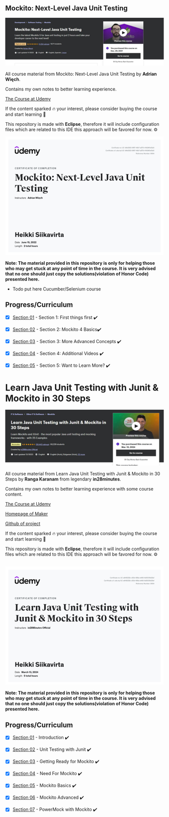 ## Mockito: Next-Level Java Unit Testing

![Mockito](pic.jpg)

All course material from Mockito: Next-Level Java Unit Testing by **Adrian Więch**.

Contains my own notes to better learning experience. 

[The Course at Udemy](https://www.udemy.com/course/mockito3/)   

If the content sparked :fire: your interest, please consider buying the course and start learning :book:

This repository is made with **Eclipse**, therefore it will include configuration files which are related to this IDE this approach will be favored for now. ⚙️

<!-- 
Linkedin puts this shit front, when clicking from private mode x(. Need to put this to make jump working every case
?trk=public_profile_see-credential 
-->

<img id="certificate_mockito?trk=public_profile_see-credential" src="certificate_mockito.jpg" alt="pic of mockito certificate" width="600"/>

**Note: The material provided in this repository is only for helping those who may get stuck at any point of time in the course. It is very advised that no one should just copy the solutions(violation of Honor Code) presented here.**

- Todo put here Cucumber/Selenium course

## Progress/Curriculum

- [x] [Section 01](https://github.com/developersCradle/mockito-and-junit-java-unit-testing/tree/main/Mockito%20Next-Level%20Java%20Unit%20Testing/Section%201%20First%20things%20first) - Section 1: First things first ✔️
- [x] [Section 02](https://github.com/developersCradle/mockito-and-junit-java-unit-testing/tree/main/Mockito%20Next-Level%20Java%20Unit%20Testing/Section%202%20Mockito%203%20Basics) - Section 2: Mockito 4 Basics✔️
- [x] [Section 03](https://github.com/developersCradle/mockito-and-junit-java-unit-testing/tree/main/Mockito%20Next-Level%20Java%20Unit%20Testing/Section%203%20More%20Advanced%20Concepts) - Section 3: More Advanced Concepts ✔️
- [x] [Section 04](https://github.com/developersCradle/mockito-and-junit-java-unit-testing/tree/main/Mockito%20Next-Level%20Java%20Unit%20Testing/Section%204%20Additional%20Videos) - Section 4: Additional Videos ✔️
- [x] [Section 05](https://github.com/developersCradle/mockito-and-junit-java-unit-testing/tree/main/Mockito%20Next-Level%20Java%20Unit%20Testing/Section%205%20Want%20to%20Learn%20More) - Section 5: Want to Learn More? ✔️


# Learn Java Unit Testing with Junit & Mockito in 30 Steps

![JunitAndMockito](pic2.JPG)

All course material from Learn Java Unit Testing with Junit & Mockito in 30 Steps by **Ranga Karanam** from legendary **in28minutes**.

Contains my own notes to better learning experience with some course content. 

[The Course at Udemy](https://www.udemy.com/course/mockito-tutorial-with-junit-examples/)

[Homepage of Maker](https://www.in28minutes.com/)

[Github of project](https://github.com/in28minutes/MockitoTutorialForBeginners)

If the content sparked :fire: your interest, please consider buying the course and start learning :book:

This repository is made with **Eclipse**, therefore it will include configuration files which are related to this IDE this approach will be favored for now. ⚙️

<br>

<!-- 
Linkedin puts this shit front, when clicking from private mode x(. Need to put this to make jump working every case
?trk=public_profile_see-credential 
-->

<img id="certificate_junit_and_mockito?trk=public_profile_see-credential" src="certificate_junitAndMockito.jpg" alt="pic of mockito and junit certificate" width="600"/>

**Note: The material provided in this repository is only for helping those who may get stuck at any point of time in the course. It is very advised that no one should just copy the solutions(violation of Honor Code) presented here.**

## Progress/Curriculum

- [x] [Section 01](https://github.com/developersCradle/mockito-and-junit-java-unit-testing/tree/main/Learn%20Java%20Unit%20Testing%20with%20Junit%20%26%20Mockito%20in%2030%20Steps/Section%2001%20JunitAndMockito) - Introduction ✔️
- [X] [Section 02](https://github.com/developersCradle/mockito-and-junit-java-unit-testing/tree/main/Learn%20Java%20Unit%20Testing%20with%20Junit%20%26%20Mockito%20in%2030%20Steps/Section%2002%20JunitAndMockito) - Unit Testing with Junit ✔️
- [x] [Section 03](https://github.com/developersCradle/mockito-and-junit-java-unit-testing/tree/main/Learn%20Java%20Unit%20Testing%20with%20Junit%20%26%20Mockito%20in%2030%20Steps/Section%2003%20Getting%20Ready%20for%20Mockito) - Getting Ready for Mockito ✔️
- [X] [Section 04](https://github.com/developersCradle/mockito-and-junit-java-unit-testing/tree/main/Learn%20Java%20Unit%20Testing%20with%20Junit%20%26%20Mockito%20in%2030%20Steps/Section%2004%20Need%20For%20Mockito) - Need For Mockito ✔️
- [x] [Section 05](https://github.com/developersCradle/mockito-and-junit-java-unit-testing/tree/main/Learn%20Java%20Unit%20Testing%20with%20Junit%20%26%20Mockito%20in%2030%20Steps/Section%2005%20Mockito%20Basics) - Mockito Basics ✔️
- [x] [Section 06](https://github.com/developersCradle/mockito-and-junit-java-unit-testing/tree/main/Learn%20Java%20Unit%20Testing%20with%20Junit%20%26%20Mockito%20in%2030%20Steps/Section%2006%20Mockito%20Advanced) -  Mockito Advanced ✔️
- [x] [Section 07](https://github.com/developersCradle/mockito-and-junit-java-unit-testing/tree/main/Learn%20Java%20Unit%20Testing%20with%20Junit%20%26%20Mockito%20in%2030%20Steps/Section%2007%20Powermock%20with%20Mockito) - PowerMock with Mockito ✔️


